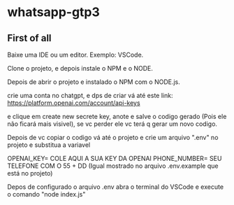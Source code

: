 # whatsapp-gtp3

<h2>First of all</h2>

Baixe uma IDE ou um editor.
Exemplo: VSCode.

Clone o projeto, e depois instale o NPM e o NODE.

Depois de abrir o projeto e instalado o NPM com o NODE.js.

crie uma conta no chatgpt, e dps de criar vá até este link: https://platform.openai.com/account/api-keys

e clique em create new secrete key, anote e salve o codigo gerado (Pois ele não ficará mais visivel), se vc perder ele vc terá q gerar um novo codigo.


Depois de vc copiar o codigo vá até o projeto e crie um arquivo ".env" no projeto e substitua a variavel

OPENAI_KEY= COLE AQUI A SUA KEY DA OPENAI
PHONE_NUMBER= SEU TELEFONE COM O 55 + DD (Igual mostrado no arquivo .env.example que está no projeto)


Depos de configurado o arquivo .env abra o terminal do VSCode e execute o comando "node index.js"
